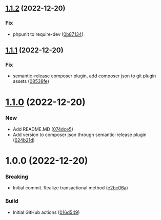 ## [1.1.2](https://github.com/nstwfdev/mysql-connection/compare/v1.1.1...v1.1.2) (2022-12-20)


### Fix

* phpunit to require-dev ([0b87134](https://github.com/nstwfdev/mysql-connection/commit/0b8713428353fa93da951defadd37cfa87f998c3))

## [1.1.1](https://github.com/nstwfdev/mysql-connection/compare/v1.1.0...v1.1.1) (2022-12-20)


### Fix

* semantic-release composer plugin, add composer json to git plugin assets ([08538fe](https://github.com/nstwfdev/mysql-connection/commit/08538feef2f64638f47679f362ae43d20f9b4bef))

# [1.1.0](https://github.com/nstwfdev/mysql-connection/compare/v1.0.0...v1.1.0) (2022-12-20)


### New

* Add README.MD ([074dce5](https://github.com/nstwfdev/mysql-connection/commit/074dce5b98cba857c67e33864227fc82f15bd890))
* Add version to composer json through semantic-release plugin ([624b21d](https://github.com/nstwfdev/mysql-connection/commit/624b21db5ad57de1947f17527aac3c4c3537ec09))

# 1.0.0 (2022-12-20)


### Breaking

* Initial commit. Realize transactional method ([e2bc06a](https://github.com/nstwfdev/mysql-connection/commit/e2bc06a002b89e5722fca09d27eceb7c468d72f0))

### Build

* Initial GitHub actions ([016d549](https://github.com/nstwfdev/mysql-connection/commit/016d549113f1d8cd3f09832f72fb57acf12932c9))
